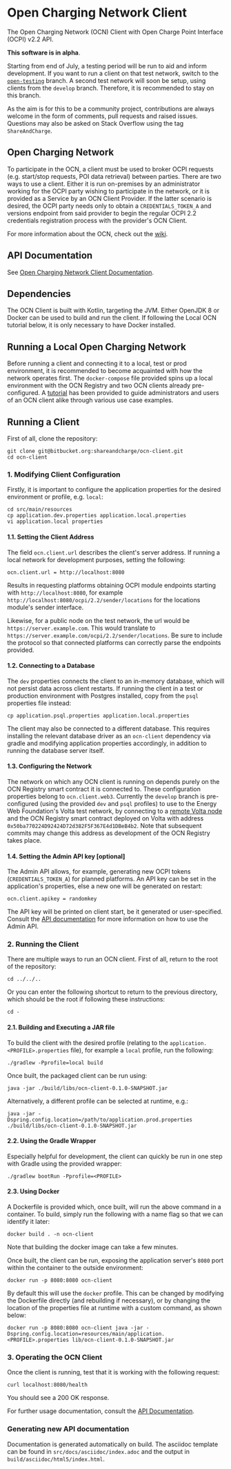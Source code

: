 # Open Charging Network Client

The Open Charging Network (OCN) Client with Open Charge Point Interface (OCPI) v2.2 API. 

**This software is in alpha**. 

Starting from end of July, a testing period will be run to aid and inform development. 
If you want to run a client on that test network, switch to the [`open-testing`](https://bitbucket.org/shareandcharge/ocn-client/src/open-testing/) branch.
A second test network will soon be setup, using clients from the `develop` branch. Therefore,
it is recommended to stay on this branch.

As the aim is for this to be a community project, contributions are always welcome in the form of comments, pull 
requests and raised issues. Questions may also be asked on Stack Overflow using the tag `ShareAndCharge`.

## Open Charging Network

To participate in the OCN, a client must be used to broker OCPI requests (e.g. start/stop requests, POI data retrieval) 
between parties. There are two ways to use a client. Either it is run on-premises by an administrator working for the
OCPI party wishing to participate in the network, or it is provided as a Service by an OCN Client Provider. If the 
latter scenario is desired, the OCPI party needs only to obtain a `CREDENTIALS_TOKEN_A` and versions endpoint from said 
provider to begin the regular OCPI 2.2 credentials registration process with the provider's OCN Client.  

For more information about the OCN, check out the [wiki](https://bitbucket.org/shareandcharge/ocn-client/wiki/).

## API Documentation

See [Open Charging Network Client Documentation](https://shareandcharge.bitbucket.io).

## Dependencies

The OCN Client is built with Kotlin, targeting the JVM. Either OpenJDK 8 or Docker can be used to build and run the client.
If following the Local OCN tutorial below, it is only necessary to have Docker installed.

## Running a Local Open Charging Network

Before running a client and connecting it to a local, test or prod environment, it is recommended to become acquainted 
with how the network operates first. The `docker-compose` file provided spins up a local environment with the OCN
Registry and two OCN clients already pre-configured. A [tutorial](./examples) has been provided to guide 
administrators and users of an OCN client alike through various use case examples.  

## Running a Client

First of all, clone the repository:

```
git clone git@bitbucket.org:shareandcharge/ocn-client.git
cd ocn-client
```

### 1. Modifying Client Configuration

Firstly, it is important to configure the application properties for the desired environment or profile, e.g. `local`:

```
cd src/main/resources
cp application.dev.properties application.local.properties
vi application.local properties
```

#### 1.1. Setting the Client Address

The field `ocn.client.url` describes the client's server address. If running a local network for development purposes,
setting the following:

```
ocn.client.url = http://localhost:8080
``` 

Results in requesting platforms obtaining OCPI module endpoints starting with `http://localhost:8080`, for 
example `http://localhost:8080/ocpi/2.2/sender/locations` for the locations module's sender interface.
 
Likewise, for a public node on the test network, the url would be `https://server.example.com`. This would translate
to `https://server.example.com/ocpi/2.2/sender/locations`. Be sure to include the protocol so that connected platforms
can correctly parse the endpoints provided.

#### 1.2. Connecting to a Database

The `dev` properties connects the client to an in-memory database, which will not persist data across client restarts.
If running the client in a test or production environment with Postgres installed, copy from the `psql` properties file 
instead:

```
cp application.psql.properties application.local.properties
```

The client may also be connected to a different database. This requires installing the relevant database driver as 
an `ocn-client` dependency via gradle and modifying application properties accordingly, in addition to running the 
database server itself. 

#### 1.3. Configuring the Network

The network on which any OCN client is running on depends purely on the OCN Registry smart contract it is connected to.
These configuration properties belong to `ocn.client.web3`. Currently the `develop` branch is pre-configured (using the
provided `dev` and `psql` profiles) to use to the Energy Web Foundation's Volta test network, by connecting to a [remote Volta node](https://energyweb.atlassian.net/wiki/spaces/EWF/pages/703201459/Volta+Connecting+to+Remote+RPC) 
and the OCN Registry smart contract deployed on Volta with address `0x50ba770224D92424D72d382F5F367E4d1DBeB4b2`. Note
that subsequent commits may change this address as development of the OCN Registry takes place.

#### 1.4. Setting the Admin API key [optional]

The Admin API allows, for example, generating new OCPI tokens (`CREDENTIALS_TOKEN_A`) for planned platforms. An API
key can be set in the application's properties, else a new one will be generated on restart:

```
ocn.client.apikey = randomkey
```

The API key will be printed on client start, be it generated or user-specified. Consult the [API documentation](https://shareandcharge.bitbucket.io)
for more information on how to use the Admin API. 

### 2. Running the Client

There are multiple ways to run an OCN client. First of all, return to the root of the repository:

```
cd ../../..
```

Or you can enter the following shortcut to return to the previous directory, which should be the root if following
these instructions:

```
cd -
```

#### 2.1. Building and Executing a JAR file

To build the client with the desired profile (relating to the `application.<PROFILE>.properties` file), for example a
`local` profile, run the following:

```
./gradlew -Pprofile=local build
```

Once built, the packaged client can be run using:
```
java -jar ./build/libs/ocn-client-0.1.0-SNAPSHOT.jar
```

Alternatively, a different profile can be selected at runtime, e.g.:
```
java -jar -Dspring.config.location=/path/to/application.prod.properties ./build/libs/ocn-client-0.1.0-SNAPSHOT.jar
```

#### 2.2. Using the Gradle Wrapper

Especially helpful for development, the client can quickly be run in one step with Gradle using the provided wrapper:

```
./gradlew bootRun -Pprofile=<PROFILE>
```

#### 2.3. Using Docker

A Dockerfile is provided which, once built, will run the above command in a container. To build, simply run the following
with a name flag so that we can identify it later:

```
docker build . -n ocn-client
```

Note that building the docker image can take a few minutes.

Once built, the client can be run, exposing the application server's `8080` port within the container to the outside environment:
```
docker run -p 8080:8080 ocn-client 
```

By default this will use the `docker` profile. This can be changed by modifying the Dockerfile directly (and rebuilding
if necessary), or by changing the location of the properties file at runtime with a custom command, as shown below:

```
docker run -p 8080:8080 ocn-client java -jar -Dspring.config.location=resources/main/application.<PROFILE>.properties lib/ocn-client-0.1.0-SNAPSHOT.jar
```

### 3. Operating the OCN Client

Once the client is running, test that it is working with the following request:

```
curl localhost:8080/health
```

You should see a 200 OK response.

For further usage documentation, consult the [API Documentation](https://shareandcharge.bitbucket.io).

### Generating new API documentation

Documentation is generated automatically on build. The asciidoc template can be found in 
`src/docs/asciidoc/index.adoc` and the output in `build/asciidoc/html5/index.html`.